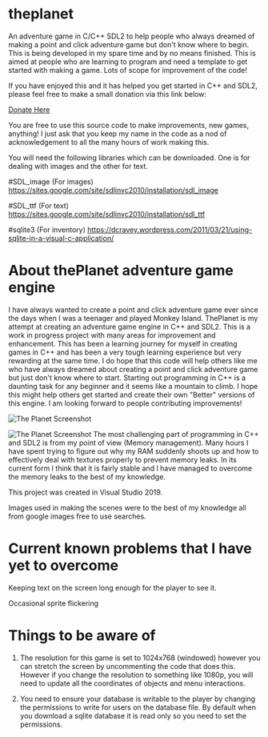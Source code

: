 # theplanet
An adventure game in C/C++ SDL2 to help people who always dreamed of making a point and click adventure game but don't know where to begin.
This is being developed in my spare time and by no means finished. This is aimed at people who are learning to program and need a template to get started with making a game. Lots of scope for improvement of the code!

If you have enjoyed this and it has helped you get started in C++ and SDL2, please feel free to make a small donation via this link below: 

[Donate Here](https://www.paypal.com/cgi-bin/webscr?cmd=_s-xclick&hosted_button_id=8TW9LN5YTRBKL)



You are free to use this source code to make improvements, new games, anything! I just ask that you keep my name in the code as a nod of acknowledgement to all the many hours of work making this.

You will need the following libraries which can be downloaded. One is for dealing with images and the other for text.

#SDL_image   (For images)
https://sites.google.com/site/sdlinvc2010/installation/sdl_image

#SDL_ttf    (For text)
https://sites.google.com/site/sdlinvc2010/installation/sdl_ttf

#sqlite3    (For inventory)
https://dcravey.wordpress.com/2011/03/21/using-sqlite-in-a-visual-c-application/

# About thePlanet adventure game engine

I have always wanted to create a point and click adventure game ever since the days when I was a teenager and played Monkey Island. ThePlanet is my attempt at creating an adventure game engine in C++ and SDL2. This is a work in progress project with many areas for improvement and enhancement. This has been a learning journey for myself in creating games in C++ and has been a very tough learning experience but very rewarding at the same time. I do hope that this code will help others like me who have always dreamed about creating a point and click adventure game but just don't know where to start. Starting out programming in C++ is a daunting task for any beginner and it seems like a mountain to climb. I hope this might help others get started and create their own "Better" versions of this engine. I am looking forward to people contributing improvements!

![The Planet Screenshot](https://i.imgur.com/Ym5MogO.jpg)

![The Planet Screenshot](https://i.imgur.com/Ibo1j9c.jpg)
The most challenging part of programming in C++ and SDL2 is from my point of view (Memory management). Many hours I have spent trying to figure out why my RAM suddenly shoots up and how to effectively deal with textures properly to prevent memory leaks. In its current form I think that it is fairly stable and I have managed to overcome the memory leaks to the best of my knowledge.

This project was created in Visual Studio 2019.

Images used in making the scenes were to the best of my knowledge all from google images free to use searches.

# Current known problems that I have yet to overcome

Keeping text on the screen long enough for the player to see it.

Occasional sprite flickering

# Things to be aware of

1. The resolution for this game is set to 1024x768 (windowed) however you can stretch the screen by uncommenting the code that does this. However if you change the resolution to something like 1080p, you will need to update all the coordinates of objects and menu interactions.

2. You need to ensure your database is writable to the player by changing the permissions to write for users on the database file. By default when you download a sqlite database it is read only so you need to set the permissions.
